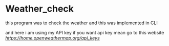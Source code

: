 # Weather_check
this program was to check the weather and this was implemented in CLI 


and here i am using my API key if you want api key mean go to this website _https://home.openweathermap.org/api_keys_
